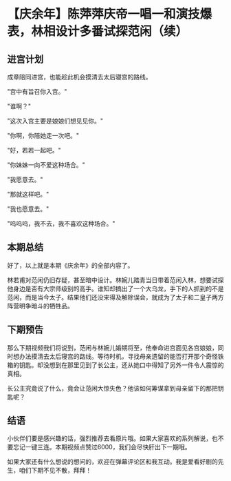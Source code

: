 # 【庆余年】陈萍萍庆帝一唱一和演技爆表，林相设计多番试探范闲（续）

## 进宫计划

成章陪同进宫，也能趁此机会摸清去太后寝宫的路线。

"宫中有旨召你入宫。"

"谁啊？"

"这次入宫主要是娘娘们想见见你。"

"你啊，你陪她走一次吧。"

"好，若若一起吧。"

"你妹妹一向不爱这种场合。"

"我愿意去。"

"那就这样吧。"

"我也愿意去。"

"呜呜呜，我不去，我不喜欢这种场合。"

## 本期总结

好了，以上就是本期《庆余年》的全部内容了。

林若甫对范闲仍旧存疑，甚至暗中设计。林婉儿踏青当日带着范闲入林，想要试探他身边是否有大宗师级别的高手。谁知却搞出了一个大乌龙，手下的人抓到的不是范闲，而是当今太子。结果他们还没来得及解除误会，就成为了太子和二皇子两方阵营明争暗斗的牺牲品。

## 下期预告

那么下期视频我们将说到，范闲与林婉儿婚期将至，他奉命进宫面见各宫娘娘，同时想办法摸清去太后寝宫的路线。等待时机，寻找母亲遗留的能否打开那个奇怪铁箱的钥匙。却没想到在那里见到了长公主，还从她口中得知了另外一件令人震惊的真相。

长公主究竟说了什么，竟会让范闲大惊失色？他该如何筹谋拿到母亲留下的那把钥匙呢？

## 结语

小伙伴们要是感兴趣的话，强烈推荐去看原片哦。如果大家喜欢的系列解说，也不要忘记一键三连。本期视频点赞过6000，我们会尽快肝出下一期哦。

如果大家还有什么想说的想问的，欢迎在弹幕评论区和我互动。我是爱看好剧的先生，咱们下期不见不散，拜拜！
